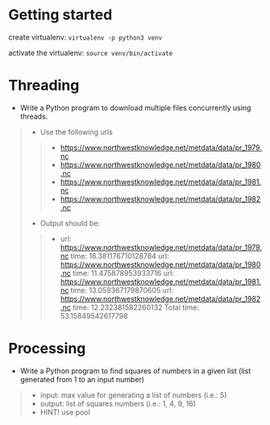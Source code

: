 # **Getting started**

create virtualenv: `virtualenv -p python3 venv`

activate the virtualenv: `source venv/bin/activate`


# **Threading**

* Write a Python program to download multiple files concurrently using threads.
> * Use the following urls
>> *  https://www.northwestknowledge.net/metdata/data/pr_1979.nc
>> *  https://www.northwestknowledge.net/metdata/data/pr_1980.nc
>> *  https://www.northwestknowledge.net/metdata/data/pr_1981.nc
>> *  https://www.northwestknowledge.net/metdata/data/pr_1982.nc 
> * Output should be: 
>> * url: https://www.northwestknowledge.net/metdata/data/pr_1979.nc time: 16.381176710128784
     url: https://www.northwestknowledge.net/metdata/data/pr_1980.nc time: 11.475878953933716
     url: https://www.northwestknowledge.net/metdata/data/pr_1981.nc time: 13.059367179870605
     url: https://www.northwestknowledge.net/metdata/data/pr_1982.nc time: 12.232381582260132
     Total time: 53.15849542617798 

# **Processing**

* Write a Python program to find squares of numbers in a given list (list generated from 1 to an input number)
> * input: max value for generating a list of numbers (i.e.: 5) 
> * output: list of squares numbers (i.e.: 1, 4, 9, 16)
> * HINT! use pool